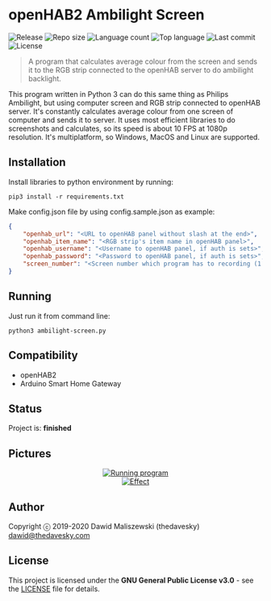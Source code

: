 # openHAB2 Ambilight Screen
![Release](https://img.shields.io/github/release/thedavesky/openhab2-ambilight-screen.svg?style=flat-square)
![Repo size](https://img.shields.io/github/repo-size/thedavesky/openhab2-ambilight-screen.svg?style=flat-square)
![Language count](https://img.shields.io/github/languages/count/thedavesky/openhab2-ambilight-screen.svg?style=flat-square)
![Top language](https://img.shields.io/github/languages/top/thedavesky/openhab2-ambilight-screen.svg?style=flat-square)
![Last commit](https://img.shields.io/github/last-commit/thedavesky/openhab2-ambilight-screen.svg?style=flat-square)
![License](https://img.shields.io/github/license/thedavesky/openhab2-ambilight-screen.svg?style=flat-square)
> A program that calculates average colour from the screen and sends it to the RGB strip connected to the openHAB server to do ambilight backlight.

This program written in Python 3 can do this same thing as Philips Ambilight, but using computer screen and RGB strip connected to openHAB server. It's constantly calculates average colour from one screen of computer and sends it to server. It uses most efficient libraries to do screenshots and calculates, so its speed is about 10 FPS at 1080p resolution. It's multiplatform, so Windows, MacOS and Linux are supported.

## Installation
Install libraries to python environment by running:
```
pip3 install -r requirements.txt
```

Make config.json file by using config.sample.json as example:
```json
{
    "openhab_url": "<URL to openHAB panel without slash at the end>",
    "openhab_item_name": "<RGB strip's item name in openHAB panel>",
    "openhab_username": "<Username to openHAB panel, if auth is sets>",
    "openhab_password": "<Password to openHAB panel, if auth is sets>",
    "screen_number": "<Screen number which program has to recording (1 is first, 2 is second, etc..)>"
}
```

## Running
Just run it from command line:
```
python3 ambilight-screen.py
```

## Compatibility
- openHAB2
- Arduino Smart Home Gateway

## Status
Project is: **finished**

## Pictures
<div align="center">
    <a href="https://raw.githubusercontent.com/thedavesky/openhab2-ambilight-screen/assets/images/running_program.jpg">
        <img src="https://raw.githubusercontent.com/thedavesky/openhab2-ambilight-screen/assets/images/running_program.jpg" alt="Running program">
    </a>
</div>
<div align="center">
    <a href="https://raw.githubusercontent.com/thedavesky/openhab2-ambilight-screen/assets/images/effect.gif">
        <img src="https://raw.githubusercontent.com/thedavesky/openhab2-ambilight-screen/assets/images/effect.gif" alt="Effect">
    </a>
</div>

## Author
Copyright ⓒ 2019-2020 Dawid Maliszewski (thedavesky) <dawid@thedavesky.com>

## License
This project is licensed under the **GNU General Public License v3.0** - see the [LICENSE](https://github.com/thedavesky/openhab2-ambilight-screen/blob/master/LICENSE) file for details.
